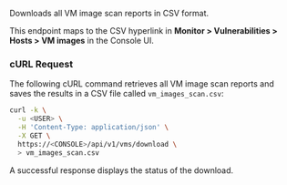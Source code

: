 Downloads all VM image scan reports in CSV format.

This endpoint maps to the CSV hyperlink in **Monitor > Vulnerabilities > Hosts > VM images** in the Console UI.

### cURL Request

The following cURL command retrieves all VM image scan reports and saves the results in a CSV file called `vm_images_scan.csv`:

```bash
curl -k \
  -u <USER> \
  -H 'Content-Type: application/json' \
  -X GET \
  https://<CONSOLE>/api/v1/vms/download \
  > vm_images_scan.csv
```

A successful response displays the status of the download.
